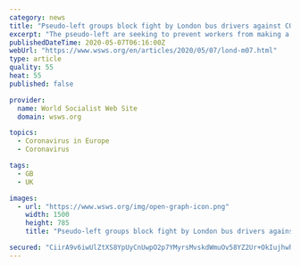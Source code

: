 ```yaml
---
category: news
title: "Pseudo-left groups block fight by London bus drivers against COVID-19"
excerpt: "The pseudo-left are seeking to prevent workers from making a break with Labour and the unions and turning to a socialist perspective."
publishedDateTime: 2020-05-07T06:16:00Z
webUrl: "https://www.wsws.org/en/articles/2020/05/07/lond-m07.html"
type: article
quality: 55
heat: 55
published: false

provider:
  name: World Socialist Web Site
  domain: wsws.org

topics:
  - Coronavirus in Europe
  - Coronavirus

tags:
  - GB
  - UK

images:
  - url: "https://www.wsws.org/img/open-graph-icon.png"
    width: 1500
    height: 785
    title: "Pseudo-left groups block fight by London bus drivers against COVID-19"

secured: "CiirA9v6iwUlZtXS8YpUyCnUwpO2p7YMyrsMvskdWmuOv58YZ2Ur+OkIujhwhOdwNAh/wQROGfs21l76tntg7r7z3mxakPAQP2880F7RqIskbRGnIJC9Cb64B0NnJ4iFBqEWY67TYkOCAiTvvcf08huu7HyKyajOhZ3unGv02LS5XYdJtqXwstxAB26Y/BSgZnhYd3s8531+NNzDVQoqNpHNGeeUUtHUQVJMaTNTvALTtFZXlORHRMPhUPLpD9Dj0BbQDhcOt5zoeetKYAp0MBNWUpqEe14dm7ZQktD6J/QeM2oqqKiQmNULBUL/LPoO;EqoOGqc37W4atSiYmO3Tcw=="
---
```


